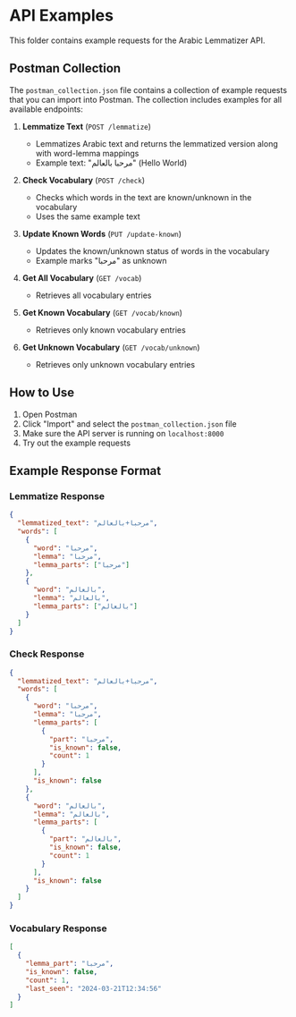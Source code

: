 # API Examples

This folder contains example requests for the Arabic Lemmatizer API.

## Postman Collection

The `postman_collection.json` file contains a collection of example requests that you can import into Postman. The collection includes examples for all available endpoints:

1. **Lemmatize Text** (`POST /lemmatize`)

   - Lemmatizes Arabic text and returns the lemmatized version along with word-lemma mappings
   - Example text: "مرحبا بالعالم" (Hello World)

2. **Check Vocabulary** (`POST /check`)

   - Checks which words in the text are known/unknown in the vocabulary
   - Uses the same example text

3. **Update Known Words** (`PUT /update-known`)

   - Updates the known/unknown status of words in the vocabulary
   - Example marks "مرحبا" as unknown

4. **Get All Vocabulary** (`GET /vocab`)

   - Retrieves all vocabulary entries

5. **Get Known Vocabulary** (`GET /vocab/known`)

   - Retrieves only known vocabulary entries

6. **Get Unknown Vocabulary** (`GET /vocab/unknown`)
   - Retrieves only unknown vocabulary entries

## How to Use

1. Open Postman
2. Click "Import" and select the `postman_collection.json` file
3. Make sure the API server is running on `localhost:8000`
4. Try out the example requests

## Example Response Format

### Lemmatize Response

```json
{
  "lemmatized_text": "مرحبا+بالعالم",
  "words": [
    {
      "word": "مرحبا",
      "lemma": "مرحبا",
      "lemma_parts": ["مرحبا"]
    },
    {
      "word": "بالعالم",
      "lemma": "بالعالم",
      "lemma_parts": ["بالعالم"]
    }
  ]
}
```

### Check Response

```json
{
  "lemmatized_text": "مرحبا+بالعالم",
  "words": [
    {
      "word": "مرحبا",
      "lemma": "مرحبا",
      "lemma_parts": [
        {
          "part": "مرحبا",
          "is_known": false,
          "count": 1
        }
      ],
      "is_known": false
    },
    {
      "word": "بالعالم",
      "lemma": "بالعالم",
      "lemma_parts": [
        {
          "part": "بالعالم",
          "is_known": false,
          "count": 1
        }
      ],
      "is_known": false
    }
  ]
}
```

### Vocabulary Response

```json
[
  {
    "lemma_part": "مرحبا",
    "is_known": false,
    "count": 1,
    "last_seen": "2024-03-21T12:34:56"
  }
]
```
